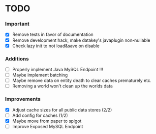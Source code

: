 # TODO

### Important
- [x] Remove tests in favor of documentation
- [x] Remove development hack, make datakey's javaplugin non-nullable
- [x] Check lazy init to not load&save on disable

### Additions
- [ ] Properly implement Java MySQL Endpoint !!!
- [ ] Maybe implement batching
- [ ] Maybe remove data on entity death to clear caches prematurely etc.
- [ ] Removing a world won't clean up the worlds data

### Improvements
- [x] Adjust cache sizes for all public data stores (2/2)
- [ ] Add config for caches (1/2)
- [x] Maybe move from paper to spigot
- [ ] Improve Exposed MySQL Endpoint
